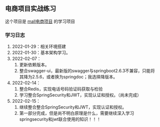 ## 电商项目实战练习
这个项目是 [mall电商项目](https://github.com/macrozheng/springcloud-learning) 的学习项目

### 学习日志
1. 2022-01-29：相关环境搭建 
2. 2022-01-30：基本架构学习。
3. 2022-02-07：
   1. 更新依赖版本。
   2. 整合swagger-ui，最新版的swagger与springboot2.6.3不兼容，只能将其降为2.5.6，或者换为springdoc；我选择降版本。
4. 2022-02-14：
   1. 整合Redis，实现电话号码验证码获取与检验
   2. 学习整合SpringSecurity和JWT，实现认证和授权。（尚未完成）
5. 2022-02-15：
   1. 继续整合整合SpringSecurity和JWT，实现认证和授权。
   2. 第一部分完成，但是尚不明白原理是什么，需要继续深入学习springsecurity和jwt联合使用的知识！！！